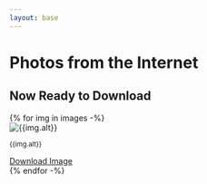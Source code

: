 ```yaml
---
layout: base
---
```

<div class="container">
	<div class="row">
		<h1>Photos from the Internet</h1>
		<h2>Now Ready to Download</h2>
	</div>
	<div class="row row-cols-1 row-cols-md-3 g-4">
		{% for img in images -%}
		<div class="col">
			<div class="card">
				<img src="{{img.image}}" class="card-img-top" alt="{{img.alt}}" loading=lazy>
				<div class="card-body">
					<p><small class="text-muted">{{img.alt}}</small></p>
					<a href="{{img.image}}" target="_blank" download="{{img.alt}}.jpg" class="btn btn-success btn-block">Download Image</a>
				</div>
			</div>
		</div>
		{% endfor -%}
	</div>
